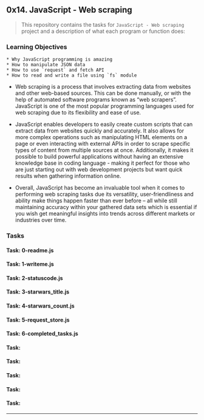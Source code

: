 ## 0x14. JavaScript - Web scraping

> This repository contains the tasks for `JavaScript - Web scraping` project and a description of what each program or function does:


### Learning Objectives

	* Why JavaScript programming is amazing
	* How to manipulate JSON data
	* How to use `request` and fetch API
	* How to read and write a file using `fs` module

* Web scraping is a process that involves extracting data from websites and other web-based sources. This can be done manually, or with the help of automated software programs known as “web scrapers”. JavaScript is one of the most popular programming languages used for web scraping due to its flexibility and ease of use.

* JavaScript enables developers to easily create custom scripts that can extract data from websites quickly and accurately. It also allows for more complex operations such as manipulating HTML elements on a page or even interacting with external APIs in order to scrape specific types of content from multiple sources at once. Additionally, it makes it possible to build powerful applications without having an extensive knowledge base in coding language - making it perfect for those who are just starting out with web development projects but want quick results when gathering information online. 

* Overall, JavaScript has become an invaluable tool when it comes to performing web scraping tasks due its versatility, user-friendliness and ability make things happen faster than ever before – all while still maintaining accuracy within your gathered data sets which is essential if you wish get meaningful insights into trends across different markets or industries over time.


### Tasks

#### Task: 0-readme.js

#### Task: 1-writeme.js

#### Task: 2-statuscode.js

#### Task: 3-starwars_title.js

#### Task: 4-starwars_count.js

#### Task: 5-request_store.js

#### Task: 6-completed_tasks.js

#### Task: 

#### Task: 

#### Task: 

#### Task: 

#### Task: 


___



